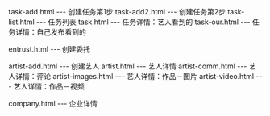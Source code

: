 task-add.html         --- 创建任务第1步
task-add2.html        --- 创建任务第2步
task-list.html        --- 任务列表
task.html             --- 任务详情：艺人看到的
task-our.html         --- 任务详情：自己发布看到的

entrust.html          --- 创建委托

artist-add.html       --- 创建艺人
artist.html           --- 艺人详情
artist-comm.html      --- 艺人详情：评论
artist-images.html    --- 艺人详情：作品－图片
artist-video.html     --- 艺人详情：作品－视频

company.html          --- 企业详情


